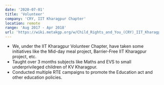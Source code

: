 ```yaml
---
date: '2020-07-01'
title: 'Volunteer'
company: 'CRY, IIT Kharagpur Chapter'
location: remote
range: 'Aug 2017 - Apr 2018'
url: 'https://wiki.metakgp.org/w/Child_Rights_and_You_(CRY)_IIT_Kharagpur_Volunteer_Chapter'
---
```


- We, under the IIT Kharagpur Volunteer Chapter, have taken some initiatives like the Mid-day meal project, Barrier-Free IIT Kharagpur project, etc.
- Taught over 3 months subjects like Maths and EVS to small underprivileged children of KV Kharagpur.
- Conducted multiple RTE campaigns to promote the Education act and other education policies.